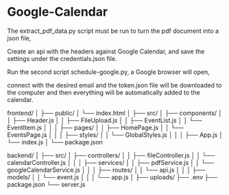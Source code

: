 # Google-Calendar


The extract_pdf_data.py script must be run to turn the pdf document into a json file,

Create an api with the headers against Google Calendar, and save the settings under the credentials.json file.

Run the second script schedule-google.py, a Google browser will open, 

connect with the desired email and the token.json file will be downloaded to the computer and then everything will be automatically added to the calendar.


frontend/
│
├── public/
│   └── index.html
│
├── src/
│   ├── components/
│   │   ├── Header.js
│   │   ├── FileUpload.js
│   │   ├── EventList.js
│   │   └── EventItem.js
│   │
│   ├── pages/
│   │   ├── HomePage.js
│   │   └── EventsPage.js
│   │
│   ├── styles/
│   │   └── GlobalStyles.js
│   │
│   ├── App.js
│   └── index.js
│
└── package.json



backend/
│
├── src/
│   ├── controllers/
│   │   ├── fileController.js
│   │   └── calendarController.js
│   │
│   ├── services/
│   │   ├── pdfService.js
│   │   └── googleCalendarService.js
│   │
│   ├── routes/
│   │   └── api.js
│   │
│   ├── models/
│   │   └── event.js
│   │
│   └── app.js
│
├── uploads/
├── .env
├── package.json
└── server.js


